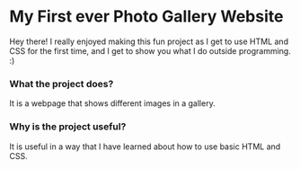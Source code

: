 # My First ever Photo Gallery Website

Hey there! I really enjoyed making this fun project as I get to use HTML and CSS for the first time, and I get to show you what I do outside programming. :) 

### What the project does?
It is a webpage that shows different images in a gallery. 

### Why is the project useful?
It is useful in a way that I have learned about how to use basic HTML and CSS.
<!-- 
### How can users get started with the project?

### Where can users get help with this project?

### Who maintains and contributes to the project?  -->
